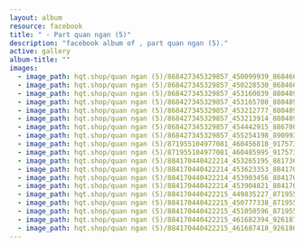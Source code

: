 ```yaml
---
layout: album
resource: facebook
title: " - Part quan ngan (5)"
description: "facebook album of , part quan ngan (5)."
active: gallery
album-title: ""
images:
  - image_path: hqt.shop/quan ngan (5)/868427345329857_450099939_868466371992621_8702106488339726779_n.jpg
  - image_path: hqt.shop/quan ngan (5)/868427345329857_450228530_868466331992625_166651880348608832_n.jpg
  - image_path: hqt.shop/quan ngan (5)/868427345329857_453160039_880489124123679_2673132383705244285_n.jpg
  - image_path: hqt.shop/quan ngan (5)/868427345329857_453165708_880489114123680_1336050370891905198_n.jpg
  - image_path: hqt.shop/quan ngan (5)/868427345329857_453212777_880489020790356_5044466687074888727_n.jpg
  - image_path: hqt.shop/quan ngan (5)/868427345329857_453213914_880489037457021_7983479794189742225_n.jpg
  - image_path: hqt.shop/quan ngan (5)/868427345329857_454442915_886700846835840_7039364335139616859_n.jpg
  - image_path: hqt.shop/quan ngan (5)/868427345329857_455254198_890993463073245_3305098763629598137_n.jpg
  - image_path: hqt.shop/quan ngan (5)/871955104977081_460456818_917573157081942_9047723716966590172_n.jpg
  - image_path: hqt.shop/quan ngan (5)/871955104977081_460485995_917573187081939_2555378987035487377_n.jpg
  - image_path: hqt.shop/quan ngan (5)/884170440422214_453265195_881736813998910_5699962868642884527_n.jpg
  - image_path: hqt.shop/quan ngan (5)/884170440422214_453623353_884170677088857_6642843529221065210_n.jpg
  - image_path: hqt.shop/quan ngan (5)/884170440422214_453903456_884170683755523_3992972675400844661_n.jpg
  - image_path: hqt.shop/quan ngan (5)/884170440422214_453904821_884170717088853_5937793692256900795_n.jpg
  - image_path: hqt.shop/quan ngan (5)/884170440422215_449835227_871955474977044_1921893814689401389_n.jpg
  - image_path: hqt.shop/quan ngan (5)/884170440422215_450777338_871955511643707_4720101785160089748_n.jpg
  - image_path: hqt.shop/quan ngan (5)/884170440422215_451050596_871955504977041_5665785822765839933_n.jpg
  - image_path: hqt.shop/quan ngan (5)/884170440422215_461682394_926187432887181_3319904244747661137_n.jpg
  - image_path: hqt.shop/quan ngan (5)/884170440422215_461687418_926186682887256_9150643842174381521_n.jpg
---
```

